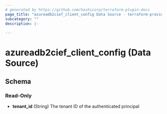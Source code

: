 ```yaml
---
# generated by https://github.com/hashicorp/terraform-plugin-docs
page_title: "azureadb2cief_client_config Data Source - terraform-provider-azureadb2c"
subcategory: ""
description: |-
  
---
```


# azureadb2cief_client_config (Data Source)





<!-- schema generated by tfplugindocs -->
## Schema

### Read-Only

- **tenant_id** (String) The tenant ID of the authenticated principal



